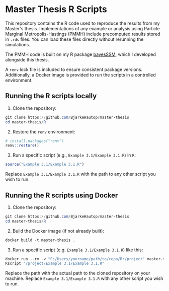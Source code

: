 # Master Thesis R Scripts

This repository contains the R code used to reproduce the results from my
Master's thesis.
Implementations of any example or analysis using Particle Marginal 
Metropolis-Hastings (PMMH) include precomputed results stored in `.rds` files. 
You can load these files directly without rerunning the simulations.

The PMMH code is built on my R package
[bayesSSM](https://bjarkehautop.github.io/bayesSSM/), which I developed 
alongside this thesis.  

A `renv` lock file is included to ensure consistent package versions. 
Additionally, a Docker image is provided to run the scripts in a controlled
environment.

## Running the R scripts locally

1. Clone the repository:

```powershell
git clone https://github.com/BjarkeHautop/master-thesis
cd master-thesis/R
```

2. Restore the `renv` environment:

```r
# install.packages("renv")
renv::restore()
```

3. Run a specific script (e.g., `Example 3.1/Example 3.1.R`) in `R`:

```r
source("Example 3.1/Example 3.1.R")
```

Replace `Example 3.1/Example 3.1.R` with the path to any other script you 
wish to run.

## Running the R scripts using Docker

1. Clone the repository:

```powershell
git clone https://github.com/BjarkeHautop/master-thesis
cd master-thesis/R
```

2. Build the Docker image (if not already built):

```powershell
docker build -t master-thesis .
```

3. Run a specific script (e.g. `Example 3.1/Example 3.1.R`) like this:

```powershell
docker run --rm -v "C:/Users/yourname/path/to/repo/R:/project" master-thesis `
Rscript "/project/Example 3.1/Example 3.1.R"
```

Replace the path with the actual path to the cloned repository on your
machine. Replace `Example 3.1/Example 3.1.R` with any other script you wish to 
run.
